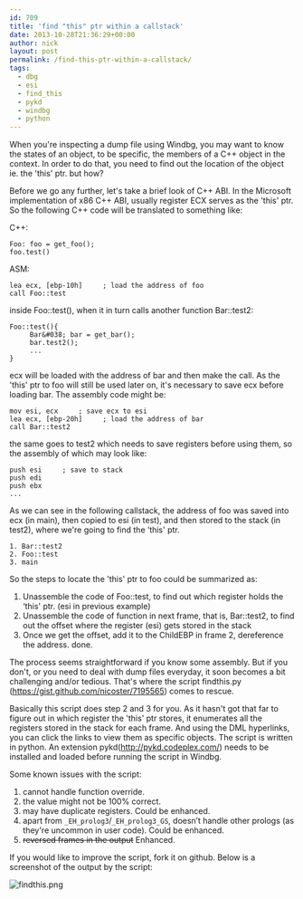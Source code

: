 ```yaml
---
id: 709
title: 'find "this" ptr within a callstack'
date: 2013-10-28T21:36:29+00:00
author: nick
layout: post
permalink: /find-this-ptr-within-a-callstack/
tags:
  - dbg
  - esi
  - find_this
  - pykd
  - windbg
  - python
---
```


When you're inspecting a dump file using Windbg, you may want to know the states of an object, to be specific, the members of a C++ object in the context. In order to do that, you need to find out the location of the object ie. the 'this' ptr. but how?

Before we go any further, let's take a brief look of C++ ABI.
In the Microsoft implementation of x86 C++ ABI, usually register ECX serves as the 'this' ptr. So the following C++ code will be translated to something like:

C++:

	Foo: foo = get_foo();
	foo.test()

ASM:

	lea ecx, [ebp-10h]     ; load the address of foo
	call Foo::test
	
inside Foo::test(), when it in turn calls another function Bar::test2:

	Foo::test(){
	     Bar&#038; bar = get_bar();
	     bar.test2();
	     ...
	}
	
ecx will be loaded with the address of bar and then make the call. As the 'this' ptr to foo will still be used later on, it's necessary to save ecx before loading bar.
The assembly code might be:

	mov esi, ecx     ; save ecx to esi
	lea ecx, [ebp-20h]     ; load the address of bar
	call Bar::test2
	
	
the same goes to test2 which needs to save registers before using them, so the assembly of which may look like:

	push esi     ; save to stack
	push edi
	push ebx
	...
	

As we can see in the following callstack, the address of foo was saved into ecx (in main), then copied to esi (in test), and then stored to the stack (in test2), where we're going to find the ‘this' ptr.

	1. Bar::test2
	2. Foo::test
	3. main

So the steps to locate the 'this' ptr to foo could be summarized as:

1. Unassemble the code of Foo::test, to find out which register holds the ‘this' ptr. (esi in previous example)
2. Unassemble the code of function in next frame, that is, Bar::test2, to find out the offset where the register (esi) gets stored in the stack
3. Once we get the offset, add it to the ChildEBP in frame 2, dereference the address. done.

The process seems straightforward if you know some assembly. But if you don't, or you need to deal with dump files everyday, it soon becomes a bit challenging and/or tedious. That's where the script findthis.py (<a href="https://gist.github.com/nicoster/7195565">https://gist.github.com/nicoster/7195565</a>) comes to rescue.

Basically this script does step 2 and 3 for you. As it hasn't got that far to figure out in which register the 'this' ptr stores, it enumerates all the registers stored in the stack for each frame. And using the DML hyperlinks, you can click the links to view them as specific objects. The script is written in python. An extension pykd(<a href="http://pykd.codeplex.com/">http://pykd.codeplex.com/</a>) needs to be installed and loaded before running the script in Windbg.

Some known issues with the script:

1. cannot handle function override.
2. the value might not be 100% correct.
3. may have duplicate registers. Could be enhanced.
4. apart from `_EH_prolog3`/`_EH_prolog3_GS`, doesn’t handle other prologs (as they're uncommon in user code). Could be enhanced.
5. ~~reversed frames in the output~~ Enhanced.

If you would like to improve the script, fork it on github.
Below is a screenshot of the output by the script:

![findthis.png]({{site.url}}/attachments/2013/10/findthis.png)
